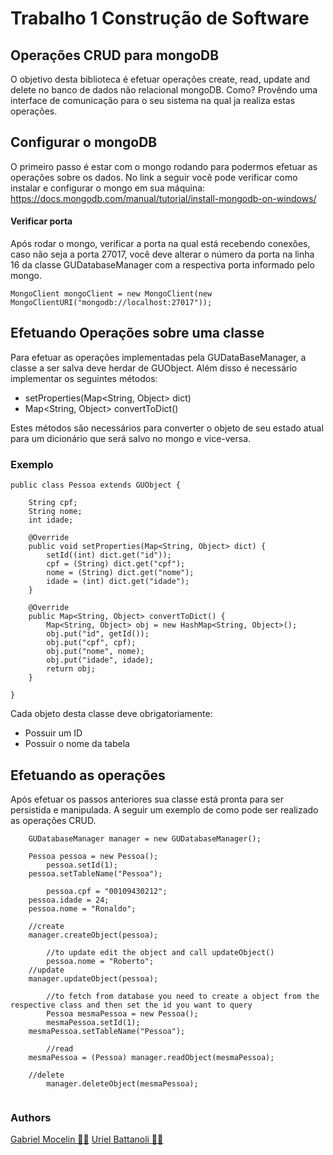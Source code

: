 #  Trabalho 1 Construção de Software

## Operações CRUD para mongoDB
  O objetivo desta biblioteca é efetuar operações create, read, update and delete no banco de dados não relacional mongoDB.
  Como? Provêndo uma interface de comunicação para o seu sistema na qual ja realiza estas operações.
  
## Configurar o mongoDB

O primeiro passo é estar com o mongo rodando para podermos efetuar as operações sobre os dados.
No link a seguir você pode verificar como instalar e configurar o mongo em sua máquina:
https://docs.mongodb.com/manual/tutorial/install-mongodb-on-windows/

#### Verificar porta 

Após rodar o mongo, verificar a porta na qual está recebendo conexões, caso não seja a porta 27017, você deve alterar o número da porta na linha 16 da classe GUDatabaseManager com a respectiva porta informado pelo mongo.

```
MongoClient mongoClient = new MongoClient(new MongoClientURI("mongodb://localhost:27017"));
```

## Efetuando Operações sobre uma classe

Para efetuar as operações implementadas pela GUDataBaseManager, a classe a ser salva deve herdar de GUObject. Além disso é necessário implementar os seguintes métodos:
 * setProperties(Map<String, Object> dict) 
 * Map<String, Object> convertToDict()
 
 Estes métodos são necessários para converter o objeto de seu estado atual para um dicionário que será salvo no mongo e vice-versa.
 
  ### Exemplo

```
public class Pessoa extends GUObject {
	
	String cpf;
	String nome;
	int idade;
	
	@Override
	public void setProperties(Map<String, Object> dict) {
		setId((int) dict.get("id"));
		cpf = (String) dict.get("cpf");
		nome = (String) dict.get("nome");
		idade = (int) dict.get("idade");
	}

	@Override
	public Map<String, Object> convertToDict() {
		Map<String, Object> obj = new HashMap<String, Object>();
		obj.put("id", getId());
		obj.put("cpf", cpf);
		obj.put("nome", nome);
		obj.put("idade", idade);
		return obj;
	}

}
```
 
 Cada objeto desta classe deve obrigatoriamente:
 * Possuir um ID
 * Possuir o nome da tabela

## Efetuando as operações
Após efetuar os passos anteriores sua classe está pronta para ser persistida e manipulada. A seguir um exemplo de como pode ser realizado as operações CRUD.

```
	GUDatabaseManager manager = new GUDatabaseManager();
    
	Pessoa pessoa = new Pessoa();
    	pessoa.setId(1);
	pessoa.setTableName("Pessoa");
		
    	pessoa.cpf = "00109430212";
	pessoa.idade = 24;
	pessoa.nome = "Ronaldo";
	
	//create
  	manager.createObject(pessoa);
    
    	//to update edit the object and call updateObject()
    	pessoa.nome = "Roberto";
	//update
	manager.updateObject(pessoa);
    
    	//to fetch from database you need to create a object from the respective class and then set the id you want to query
    	Pessoa mesmaPessoa = new Pessoa();
    	mesmaPessoa.setId(1);
	mesmaPessoa.setTableName("Pessoa");
    
    	//read
	mesmaPessoa = (Pessoa) manager.readObject(mesmaPessoa);
	
	//delete
    	manager.deleteObject(mesmaPessoa);
		
```

### Authors
[Gabriel Mocelin 🙋‍♂️](https://github.com/gaabrielmocelin)
[Uriel Battanoli 🙋‍♂️](https://github.com/urielbattanoli)
